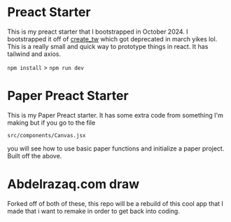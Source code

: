 # Preact Starter

This is my preact starter that I bootstrapped in October 2024. I bootstrapped it off of [create_tw](https://github.com/AndrejJurkin/create-tw) which got deprecated in march yikes lol. This is a really small and quick way to prototype things in react. It has tailwind and axios.

`npm install` > `npm run dev`

# Paper Preact Starter

This is my Paper Preact starter. It has some extra code from something I'm making but if you go to the file

`src/components/Canvas.jsx`

you will see how to use basic paper functions and initialize a paper project. Built off the above.

# Abdelrazaq.com draw

Forked off of both of these, this repo will be a rebuild of this cool app that I made that i want to remake in order to get back into coding.
